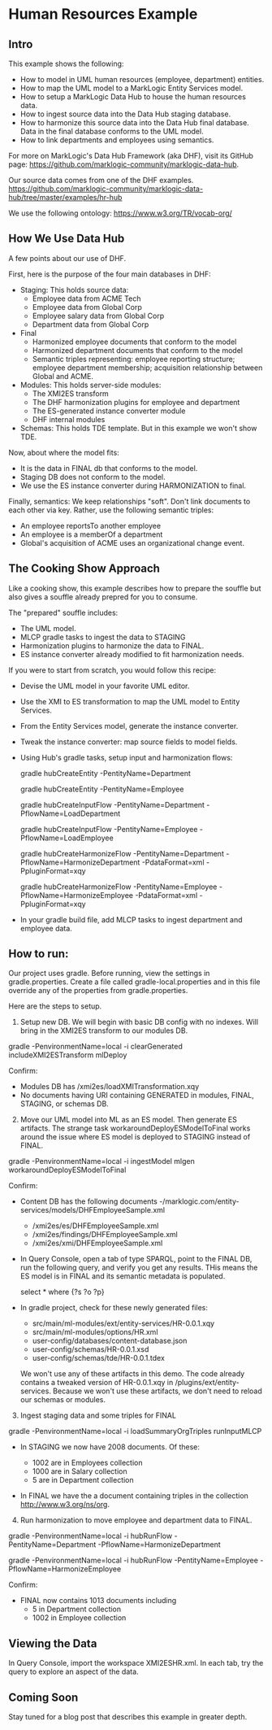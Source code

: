 # Human Resources Example

## Intro

This example shows the following:
- How to model in UML human resources (employee, department) entities. 
- How to map the UML model to a MarkLogic Entity Services model.
- How to setup a MarkLogic Data Hub to house the human resources data. 
- How to ingest source data into the Data Hub staging database. 
- How to harmonize this source data into the Data Hub final database. Data in the final database conforms to the UML model. 
- How to link departments and employees using semantics.

For more on MarkLogic's Data Hub Framework (aka DHF), visit its GitHub page: <https://github.com/marklogic-community/marklogic-data-hub>.

Our source data comes from one of the DHF examples. <https://github.com/marklogic-community/marklogic-data-hub/tree/master/examples/hr-hub>

We use the following ontology: <https://www.w3.org/TR/vocab-org/>

## How We Use Data Hub

A few points about our use of DHF.

First, here is the purpose of the four main databases in DHF:
- Staging: This holds source data:
  - Employee data from ACME Tech
  - Employee data from Global Corp
  - Employee salary data from Global Corp
  - Department data from Global Corp
- Final
  - Harmonized employee documents that conform to the model
  - Harmonized department documents that conform to the model
  - Semantic triples representing: employee reporting structure; employee department membership; acquisition relationship between Global and ACME.
- Modules: This holds server-side modules:
  - The XMI2ES transform
  - The DHF harmonization plugins for employee and department
  - The ES-generated instance converter module
  - DHF internal modules
- Schemas: This holds TDE template. But in this example we won't show TDE. 

Now, about where the model fits:
- It is the data in FINAL db that conforms to the model.
- Staging DB does not conform to the model.
- We use the ES instance converter during HARMONIZATION to final. 

Finally, semantics: We keep relationships "soft". Don't link documents to each other via key. Rather, use the following semantic triples:

- An employee reportsTo another employee
- An employee is a memberOf a department
- Global's acquisition of ACME uses an organizational change event.

## The Cooking Show Approach

Like a cooking show, this example describes how to prepare the souffle but also gives a souffle already prepred for you to consume. 

The "prepared" souffle includes:
- The UML model.
- MLCP gradle tasks to ingest the data to STAGING
- Harmonization plugins to harmonize the data to FINAL.
- ES instance converter already modified to fit harmonization needs.

If you were to start from scratch, you would follow this recipe:
- Devise the UML model in your favorite UML editor.
- Use the XMI to ES transformation to map the UML model to Entity Services. 
- From the Entity Services model, generate the instance converter.
- Tweak the instance converter: map source fields to model fields.
- Using Hub's gradle tasks, setup input and harmonization flows:

  gradle hubCreateEntity -PentityName=Department

  gradle hubCreateEntity -PentityName=Employee

  gradle hubCreateInputFlow -PentityName=Department -PflowName=LoadDepartment 

  gradle hubCreateInputFlow -PentityName=Employee -PflowName=LoadEmployee

  gradle hubCreateHarmonizeFlow -PentityName=Department -PflowName=HarmonizeDepartment -PdataFormat=xml -PpluginFormat=xqy

  gradle hubCreateHarmonizeFlow -PentityName=Employee -PflowName=HarmonizeEmployee -PdataFormat=xml -PpluginFormat=xqy

- In your gradle build file, add MLCP tasks to ingest department and employee data. 


## How to run:

Our project uses gradle. Before running, view the settings in gradle.properties. Create a file called gradle-local.properties and in this file override any of the properties from gradle.properties.

Here are the steps to setup.

1. Setup new DB. We will begin with basic DB config with no indexes. Will bring in the XMI2ES transform to our modules DB.

  gradle -PenvironmentName=local -i clearGenerated includeXMI2ESTransform mlDeploy

  Confirm:
- Modules DB has /xmi2es/loadXMITransformation.xqy
- No documents having URI containing GENERATED in modules, FINAL, STAGING, or schemas DB.

2. Move our UML model into ML as an ES model. Then generate ES artifacts. The strange task workaroundDeployESModelToFinal works around the issue where ES model is deployed to STAGING instead of FINAL.

  gradle -PenvironmentName=local -i ingestModel mlgen  workaroundDeployESModelToFinal

  Confirm:
- Content DB has the following documents
  -/marklogic.com/entity-services/models/DHFEmployeeSample.xml
  - /xmi2es/es/DHFEmployeeSample.xml
  - /xmi2es/findings/DHFEmployeeSample.xml
  - /xmi2es/xmi/DHFEmployeeSample.xml

- In Query Console, open a tab of type SPARQL, point to the FINAL DB, run the following query, and verify you get any results. THis means the ES model is in FINAL and its semantic metadata is populated.

  select * where {?s ?o ?p}

- In gradle project, check for these newly generated files:
  - src/main/ml-modules/ext/entity-services/HR-0.0.1.xqy
  - src/main/ml-modules/options/HR.xml
  - user-config/databases/content-database.json
  - user-config/schemas/HR-0.0.1.xsd
  - user-config/schemas/tde/HR-0.0.1.tdex

  We won't use any of these artifacts in this demo. The code already contains a tweaked version of HR-0.0.1.xqy in /plugins/ext/entity-services. Because we won't use these artifacts, we don't need to reload our schemas or modules.

3. Ingest staging data and some triples for FINAL	

  gradle -PenvironmentName=local -i loadSummaryOrgTriples runInputMLCP

- In STAGING we now have 2008 documents. Of these:
  - 1002 are in Employees collection
  - 1000 are in Salary collection
  - 5 are in Department collection

- In FINAL we have the a document containing triples in the collection http://www.w3.org/ns/org.

4. Run harmonization to move employee and department data to FINAL.

  gradle -PenvironmentName=local -i hubRunFlow -PentityName=Department -PflowName=HarmonizeDepartment

  gradle -PenvironmentName=local -i hubRunFlow -PentityName=Employee -PflowName=HarmonizeEmployee

  Confirm:
- FINAL now contains 1013 documents including
  - 5 in Department collection
  - 1002 in Employee collection

## Viewing the Data
In Query Console, import the workspace XMI2ESHR.xml. In each tab, try the query to explore an aspect of the data.

## Coming Soon
Stay tuned for a blog post that describes this example in greater depth.
